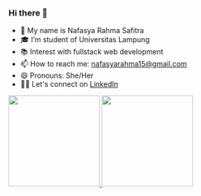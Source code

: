 ### Hi there 👋

- 🧕 My name is Nafasya Rahma Safitra
- 🎓 I’m student of Universitas Lampung
- 📚 Interest with fullstack web development
- 📫 How to reach me: nafasyarahma15@gmail.com
- 😄 Pronouns: She/Her
- 👯‍♀️ Let's connect on [LinkedIn](https://www.linkedin.com/in/nafasya-rahma-safitra/)

<p align="left">
<a href="https://github.com/nafasyarahma">
  <img height="180em" src="https://github-readme-stats-eight-theta.vercel.app/api?username=nafasyarahma&show_icons=true&theme=algolia&include_all_commits=true&count_private=true"/>
  <img height="180em" src="https://github-readme-stats-eight-theta.vercel.app/api/top-langs/?username=nafasyarahma&layout=compact&langs_count=8&theme=algolia"/>
</a>
</p>
